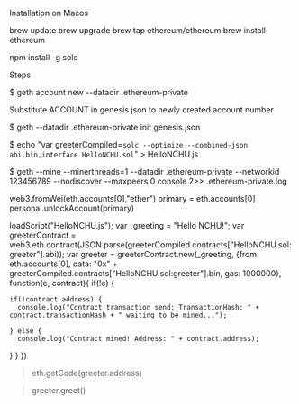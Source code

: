 Installation on Macos

brew update
brew upgrade
brew tap ethereum/ethereum
brew install ethereum

npm install -g solc

Steps

$ geth account new --datadir .ethereum-private

Substitute ACCOUNT in genesis.json to newly created account number

$ geth --datadir .ethereum-private init genesis.json 

$ echo "var greeterCompiled=`solc --optimize --combined-json abi,bin,interface HelloNCHU.sol`" > HelloNCHU.js

$ geth --mine --minerthreads=1 --datadir .ethereum-private --networkid 123456789 --nodiscover --maxpeers 0 console 2>> .ethereum-private.log

web3.fromWei(eth.accounts[0],"ether")
primary = eth.accounts[0]
personal.unlockAccount(primary)

loadScript("HelloNCHU.js");
var _greeting = "Hello NCHU!";
var greeterContract = web3.eth.contract(JSON.parse(greeterCompiled.contracts["HelloNCHU.sol:greeter"].abi));
var greeter = greeterContract.new(_greeting, {from: eth.accounts[0], data: "0x" + greeterCompiled.contracts["HelloNCHU.sol:greeter"].bin, gas: 1000000}, function(e, contract){
  if(!e) {

    if(!contract.address) {
      console.log("Contract transaction send: TransactionHash: " + contract.transactionHash + " waiting to be mined...");

    } else {
      console.log("Contract mined! Address: " + contract.address);
   }
  }
})

> eth.getCode(greeter.address)

> greeter.greet()
